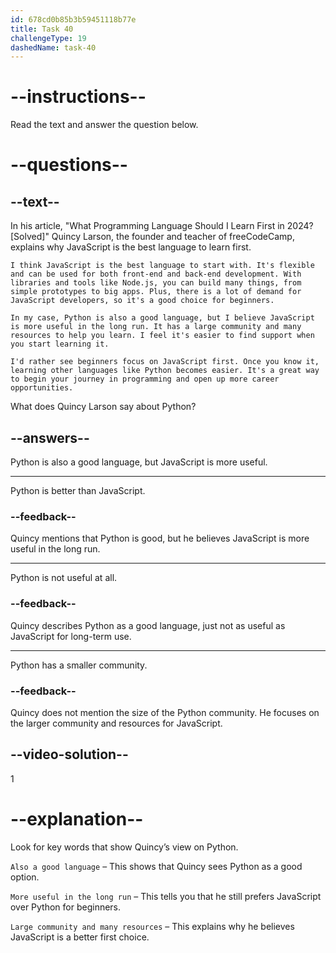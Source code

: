 ```yaml
---
id: 678cd0b85b3b59451118b77e
title: Task 40
challengeType: 19
dashedName: task-40
---
```


<!-- READING -->

# --instructions--

Read the text and answer the question below.

# --questions--

## --text--

In his article, "What Programming Language Should I Learn First in 2024? [Solved]" Quincy Larson, the founder and teacher of freeCodeCamp, explains why JavaScript is the best language to learn first.

`I think JavaScript is the best language to start with. It's flexible and can be used for both front-end and back-end development. With libraries and tools like Node.js, you can build many things, from simple prototypes to big apps. Plus, there is a lot of demand for JavaScript developers, so it's a good choice for beginners.`

`In my case, Python is also a good language, but I believe JavaScript is more useful in the long run. It has a large community and many resources to help you learn. I feel it's easier to find support when you start learning it.`

`I'd rather see beginners focus on JavaScript first. Once you know it, learning other languages like Python becomes easier. It's a great way to begin your journey in programming and open up more career opportunities.`

What does Quincy Larson say about Python?

## --answers--

Python is also a good language, but JavaScript is more useful.

---

Python is better than JavaScript.

### --feedback--

Quincy mentions that Python is good, but he believes JavaScript is more useful in the long run.

---

Python is not useful at all.

### --feedback--

Quincy describes Python as a good language, just not as useful as JavaScript for long-term use.

---

Python has a smaller community.

### --feedback--

Quincy does not mention the size of the Python community. He focuses on the larger community and resources for JavaScript.

## --video-solution--

1

# --explanation--

Look for key words that show Quincy’s view on Python.  

`Also a good language` – This shows that Quincy sees Python as a good option.  

`More useful in the long run` – This tells you that he still prefers JavaScript over Python for beginners.  

`Large community and many resources` – This explains why he believes JavaScript is a better first choice.  
